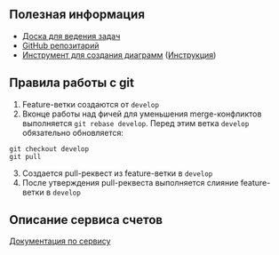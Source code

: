 ## Полезная информация

* [Доска для ведения задач](https://ru.yougile.com/team/f64e00f9f39b/%D0%9C%D0%B8%D0%BD%D0%B8%D0%91%D0%B0%D0%BD%D0%BA])
* [GitHub репозитарий](https://github.com/DanilaTatara/MiniBank-JavaDev-1023)
* [Инструмент для создания диаграмм](https://www.planttext.com/) ([Инструкция](https://plantuml.com/ru/guide))

## Правила работы с git

1. Feature-ветки создаются от `develop`
2. Вконце работы над фичей для уменьшения merge-конфликтов выполняется `git rebase develop`. 
Перед этим ветка `develop` обязательно обновляется: 
```
git checkout develop
git pull
```
3. Создается pull-реквест из feature-ветки в `develop`
4. После утверждения pull-реквеста выполняется слияние feature-ветки в `develop`

## Описание сервиса счетов
[Документация по сервису](../account-service/README.md)